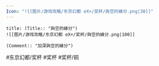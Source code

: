 ```yaml
---
Icon: "![[图片/游戏攻略/东京幻都 eX+/奖杯/與空的緣分.png|30]]"
---
```

```ad-common-bronze-trophy
title: (Title:: "與空的緣分")
![[图片/游戏攻略/东京幻都 eX+/奖杯/與空的緣分.png|100]]

(Comment:: "加深與空的緣分")
```

#东京幻都/奖杯 #奖杯 #奖杯/铜
